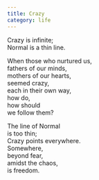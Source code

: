 ```yaml
---
title: Crazy
category: life
---
```


Crazy is infinite;  
Normal is a thin line.

When those who nurtured us,  
fathers of our minds,  
mothers of our hearts,  
seemed crazy,  
each in their own way,  
how do,  
how should  
we follow them?

The line of Normal  
is too thin;  
Crazy points everywhere.  
Somewhere,  
beyond fear,  
amidst the chaos,  
is freedom.
